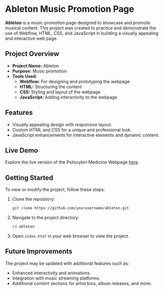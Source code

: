 # Ableton Music Promotion Page

**Ableton** is a music promotion page designed to showcase and promote musical content. This project was created to practice and demonstrate the use of Webflow, HTML, CSS, and JavaScript in building a visually appealing and interactive web page.

## Project Overview

- **Project Name:** Ableton
- **Purpose:** Music promotion
- **Tools Used:**
  - **Webflow:** For designing and prototyping the webpage
  - **HTML:** Structuring the content
  - **CSS:** Styling and layout of the webpage
  - **JavaScript:** Adding interactivity to the webpage

## Features

- Visually appealing design with responsive layout.
- Custom HTML and CSS for a unique and professional look.
- JavaScript enhancements for interactive elements and dynamic content.

## Live Demo 

Explore the live version of the Psilocybin Medicine Webpage [here](https://inquaid.github.io/ableton_about_page/).

## Getting Started

To view or modify the project, follow these steps:

1. Clone the repository:
   ```bash
   git clone https://github.com/yourusername/ableton.git
   ```
2. Navigate to the project directory:
   ```bash
   cd ableton
   ```
3. Open `index.html` in your web browser to view the project.

## Future Improvements

The project may be updated with additional features such as:
- Enhanced interactivity and animations.
- Integration with music streaming platforms.
- Additional content sections for artist bios, album releases, and more.

